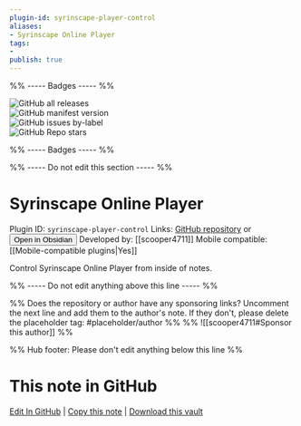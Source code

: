 ```yaml
---
plugin-id: syrinscape-player-control
aliases:
- Syrinscape Online Player
tags: 
- 
publish: true
---
```


%% ----- Badges ----- %%

![GitHub all releases](https://img.shields.io/github/downloads/scooper4711/obsidian-syrinscape/total?color=573E7A&logo=github&style=for-the-badge)   
![GitHub manifest version](https://img.shields.io/github/manifest-json/v/scooper4711/obsidian-syrinscape?color=573E7A&logo=github&style=for-the-badge)   
![GitHub issues by-label](https://img.shields.io/github/issues/scooper4711/obsidian-syrinscape/help%20wanted?color=573E7A&logo=github&style=for-the-badge)   
![GitHub Repo stars](https://img.shields.io/github/stars/scooper4711/obsidian-syrinscape?color=573E7A&logo=github&style=for-the-badge)

%% ----- Badges ----- %%

%% ----- Do not edit this section ----- %%

# Syrinscape Online Player

Plugin ID: `syrinscape-player-control`
Links: [GitHub repository](https://github.com/scooper4711/obsidian-syrinscape) or [<button id=HH>Open in Obsidian</button>](obsidian://show-plugin?id=syrinscape-player-control)
Developed by: [[scooper4711]]
Mobile compatible: [[Mobile-compatible plugins|Yes]]

Control Syrinscape Online Player from inside of notes.

%% ----- Do not edit anything above this line ----- %% 

%% Does the repository or author have any sponsoring links? Uncomment the next line and add them to the author's note. If they don't, please delete the placeholder tag: #placeholder/author %%
%% ![[scooper4711#Sponsor this author]] %%

%% Hub footer: Please don't edit anything below this line %%

# This note in GitHub

<span class="git-footer">[Edit In GitHub](https://github.dev/obsidian-community/obsidian-hub/blob/main/02%20-%20Community%20Expansions/02.05%20All%20Community%20Expansions/Plugins/syrinscape-player-control.md "git-hub-edit-note") | [Copy this note](https://raw.githubusercontent.com/obsidian-community/obsidian-hub/main/02%20-%20Community%20Expansions/02.05%20All%20Community%20Expansions/Plugins/syrinscape-player-control.md "git-hub-copy-note") | [Download this vault](https://github.com/obsidian-community/obsidian-hub/archive/refs/heads/main.zip "git-hub-download-vault") </span>
